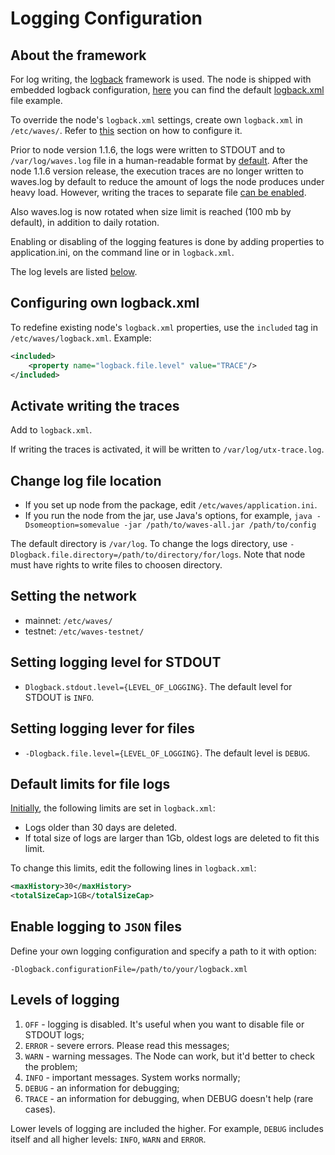 # Logging Configuration

## About the framework

For log writing, the [logback](https://logback.qos.ch/documentation.html) framework is used. The node is shipped with embedded logback configuration, [here](https://logback.qos.ch/manual/configuration.html) you can find the default [logback.xml](https://github.com/wavesplatform/Waves/blob/master/node/src/main/resources/logback.xml) file example.

To override the node's `logback.xml` settings, create own `logback.xml` in `/etc/waves/`. Refer to [this](#own-logback) section on how to configure it.

Prior to node version 1.1.6, the logs were written to STDOUT and to `/var/log/waves.log` file in a human-readable format by [default](https://github.com/wavesplatform/Waves/blob/master/node/src/main/resources/logback.xml). After the node 1.1.6 version release, the execution traces are no longer written to waves.log by default to reduce the amount of logs the node produces under heavy load. However, writing the traces to separate file [can be enabled](#enable-traces).

Also waves.log is now rotated when size limit is reached (100 mb by default), in addition to daily rotation.

Enabling or disabling of the logging features is done by adding properties to application.ini, on the command line or in `logback.xml`.

The log levels are listed [below](#loglevels).

## Configuring own logback.xml <a id="own-logback"></a>

To redefine existing node's `logback.xml` properties, use the `included` tag in `/etc/waves/logback.xml`. Example:

```xml
<included>
    <property name="logback.file.level" value="TRACE"/>
</included>
```

## Activate writing the traces <a id="enable-traces"></a>

Add <property name="logback.utx-trace.enabled" value="true" /> to `logback.xml`.

If writing the traces is activated, it will be written to `/var/log/utx-trace.log`.

## Change log file location

* If you set up node from the package, edit `/etc/waves/application.ini`.
* If you run the node from the jar, use Java's options, for example, `java -Dsomeoption=somevalue -jar /path/to/waves-all.jar /path/to/config`

The default directory is `/var/log`. To change the logs directory, use `-Dlogback.file.directory=/path/to/directory/for/logs`. Note that node must have rights to write files to choosen directory.

## Setting the network

* mainnet: `/etc/waves/`
* testnet: `/etc/waves-testnet/`

## Setting logging level for STDOUT

* `Dlogback.stdout.level={LEVEL_OF_LOGGING}`. The default level for STDOUT is `INFO`.

## Setting logging lever for files

* `-Dlogback.file.level={LEVEL_OF_LOGGING}`. The default level is `DEBUG`.

## Default limits for file logs

[Initially](https://github.com/wavesplatform/Waves/blob/master/node/src/main/resources/logback.xml), the following limits are set in `logback.xml`:

* Logs older than 30 days are deleted.
* If total size of logs are larger than 1Gb, oldest logs are deleted to fit this limit.

To change this limits, edit the following lines in `logback.xml`:

```xml
<maxHistory>30</maxHistory>
<totalSizeCap>1GB</totalSizeCap>
```

## Enable logging to `JSON` files

Define your own logging configuration and specify a path to it with option:

```
-Dlogback.configurationFile=/path/to/your/logback.xml
```

## Levels of logging <a id="loglevels"></a>

1. `OFF` - logging is disabled. It's useful when you want to disable file or STDOUT logs;
2. `ERROR` - severe errors. Please read this messages; 
3. `WARN` - warning messages. The Node can work, but it'd better to check the problem;
4. `INFO` - important messages. System works normally;
5. `DEBUG` - an information for debugging;
6. `TRACE` - an information for debugging, when DEBUG doesn't help \(rare cases\).

Lower levels of logging are included the higher. For example, `DEBUG` includes itself and all higher levels: `INFO`, `WARN` and `ERROR`.

